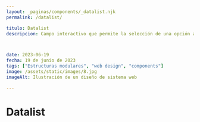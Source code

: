 ```yaml
---
layout: _paginas/components/_datalist.njk
permalink: /datalist/

titulo: Datalist
descripcion: Campo interactivo que permite la selección de una opción además de poder escribir con texto predictivo.



date: 2023-06-19
fecha: 19 de junio de 2023
tags: ["Estructuras modulares", "web design", "components"]
image: /assets/static/images/8.jpg
imageAlt: Ilustración de un diseño de sistema web

---
```


# Datalist

